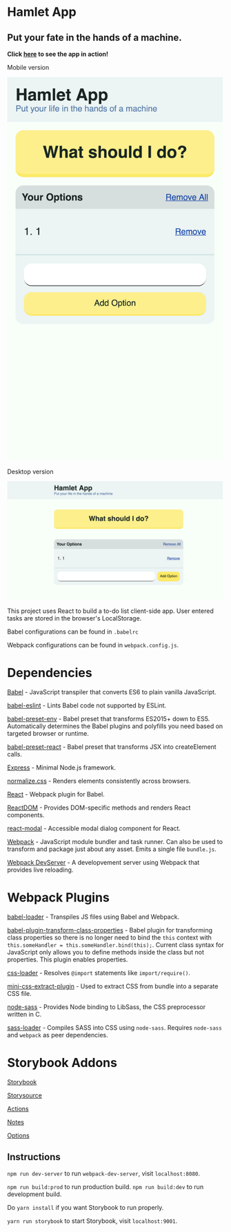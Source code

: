 # Hamlet App
## Put your fate in the hands of a machine.

**Click [here](https://hamlet-app.herokuapp.com/) to see the app in action!**

Mobile version

<img src="./screenshots/Mobile_Screenshot.png" width=500>

Desktop version

<img src="./screenshots/Desktop_Screenshot.png" width=500>

This project uses React to build a to-do list client-side app. User entered tasks are stored in the browser's LocalStorage.

Babel configurations can be found in `.babelrc`

Webpack configurations can be found in `webpack.config.js`.


# Dependencies

[Babel](https://babeljs.io/) - JavaScript transpiler that converts ES6 to plain vanilla JavaScript.

[babel-eslint](https://github.com/babel/babel-eslint) - Lints Babel code not supported by ESLint.

[babel-preset-env](https://github.com/babel/babel/tree/master/packages/babel-preset-env) - Babel preset that transforms ES2015+ down to ES5. Automatically determines the Babel plugins and polyfills you need based on targeted browser or runtime.

[babel-preset-react](https://babeljs.io/docs/plugins/preset-react/) - Babel preset that transforms JSX into createElement calls.

[Express](https://expressjs.com/) - Minimal Node.js framework.

[normalize.css](http://necolas.github.io/normalize.css/) - Renders elements consistently across browsers.

[React](https://reactjs.org/) - Webpack plugin for Babel.

[ReactDOM](https://reactjs.org/docs/react-dom.html) - Provides DOM-specific methods and renders React components.

[react-modal](https://github.com/reactjs/react-modal) - Accessible modal dialog component for React.

[Webpack](https://webpack.js.org/concepts/) - JavaScript module bundler and task runner. Can also be used to transform and package just about any asset. Emits a single file `bundle.js`.

[Webpack DevServer](https://webpack.js.org/configuration/dev-server/) - A developvement server using Webpack that provides live reloading.


# Webpack Plugins
[babel-loader](https://github.com/babel/babel-loader) - Transpiles JS files using Babel and Webpack.

[babel-plugin-transform-class-properties](https://babeljs.io/docs/plugins/transform-class-properties/) - Babel plugin for transforming class properties so there is no longer need to bind the `this` context with `this.someHandler = this.someHandler.bind(this);`. Current class syntax for JavaScript only allows you to define methods inside the class but not properties. This plugin enables properties.

[css-loader](https://github.com/webpack-contrib/css-loader) - Resolves `@import` statements like `import/require()`.

[mini-css-extract-plugin](https://github.com/webpack-contrib/mini-css-extract-plugin) - Used to extract CSS from bundle into a separate CSS file.

[node-sass](https://github.com/sass/node-sass) - Provides Node binding to LibSass, the CSS preprocessor written in C. 

[sass-loader](https://github.com/webpack-contrib/sass-loader) - Compiles SASS into CSS using `node-sass`. Requires `node-sass` and `webpack` as peer dependencies.


# Storybook Addons

[Storybook](https://storybook.js.org/basics/guide-react/)

[Storysource](https://github.com/storybooks/storybook/blob/master/addons/storysource/README.md)

[Actions](https://github.com/storybooks/storybook/tree/master/addons/actions)

[Notes](https://github.com/storybooks/storybook/tree/master/addons/notes)

[Options](https://github.com/storybooks/storybook/tree/master/addons/options)

## Instructions
`npm run dev-server` to run `webpack-dev-server`, visit `localhost:8080`.

`npm run build:prod` to run production build.
`npm run build:dev` to run development build.

Do `yarn install` if you want Storybook to run properly.

`yarn run storybook` to start Storybook, visit `localhost:9001`.